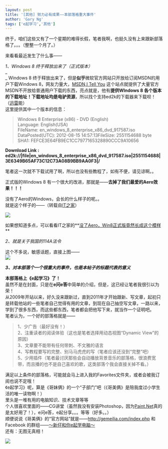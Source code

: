 ```yaml
---
layout: post
title: '[其他] 努力必有成果——本部落格重大事件'
author: 'Gary Ng'
tags: ['e起学习','其他']
---
```


终于，咱们这些又有了一个星期的难得长假，笔者我啊，也挺久没有上来跟新部落格了。。。（整整一个月了。）  
  
来看看最近发生了什么事——  
  
_1、Windows 8 终于释放出来了（正式版本）_  
_  
_ Windows 8 终于释放出来了，但是**似乎**微软官方网站只开放给订阅MSDN的用户下载Windows 8，网友力量大，[MSDN,I Tell You](http://msdn.itellyou.cn/) 这个站点就提供了大量官方MSDN不开放给普通用户下载的东西，亮点就是，他有**提供WIndows 8 各个版本的下载地址！**下载地址均是**电驴资源**，所以找个支持ed2k的下载器来下载呗！（[迅雷](http://dl.xunlei.com/)能）  
这里提供其中一个版本的信息：  
  


> Windows 8 Enterprise (x86) - DVD (English)  
Language: English(USA)  
FileName: en_windows_8_enterprise_x86_dvd_917587.iso  
DataPosted(UTC): 2012-08-15 14:57:13FileSize: 2551154688 byte  
SHA1: FEFCE3E64FB9EC1CC7977165328890CCC9A10656 

**Download Link : ed2k://|file|en_windows_8_enterprise_x86_dvd_917587.iso|2551154688|3E6349B65AF73C12C73A08B9BB9AA0F3|/**

笔者这一次就不下载试用了啊，所以也没有些教程了，如有不便，请见谅啊。。

正式版的Windows 8 有一个很大的改进，那就是——**去掉了我们最爱的Aero效果！！！**

没有了Aero的Windows，会长的什么样子的呢。。  
就是这个样子的——（转载自[IT之家](http://bbs.ithome.com/)）

![](http://4.bp.blogspot.com/-36pxwPO6j_I/UDDpo_YoHjI/AAAAAAAAB2k/0yZ4PyTp54A/s1600/20120618_152853_631.jpg)

  
如果想知道多点，可以看看IT之家的**[没了Aero，Win8正式版竟然长成这个模样](http://bbs.ithome.com/thread-458262-1-1.html)**  
  
_2、就是关于我国的114A法令_  


  


这个不多说，敏感话题，直接上图——  
![](http://1.bp.blogspot.com/-GsfK5QbF7Rk/UDDqnYM8KpI/AAAAAAAAB2s/8VfPmKdN0Ic/s1600/untitled.bmp)   
  
  
_**3、对本部落个一个很重大的事件，也是本帖子的标题代表的意义**_  
  
**本部落格上《e起学习》了！**  
虽然不是在封面，只是在**e问e答**中简单的介绍，但是，这已经让笔者我很引以为荣！  
从2009年开站以来，好久没来跟新过，直到2011年才开始跟新、写文章，起初只是转载他站的一些笔者自己觉得有用的文章，到现在自己抽空写文章，一路以来，学到了很多东西，而这些都东西，笔者都会把他写下来，就当作一个证明吧。  
笔者认为，一个好的部落格就是——  


> 1、少广告（最好没有！）  
2、注重读者的阅读体验（这也是笔者选择用动态视图“Dynamic View”的原因）  
3、文章要不能带有任何带刺、不文雅的语言  
4、写教程要写的完整、别马马虎虎的写（笔者应该还没到“完整”吧）  
5、少用插件（笔者最讨厌那些会自动播放背景音乐的部落格，很浪费宽带，而且播的也不是自己喜欢的歌，这类部落个我会直接关掉不看。）

满足以上条件的部落格，可能就会马上进入我的Favorites文件夹，或者会被我订阅也说不定哦！  
《e起学习》呢，算是《哥妹俩》的一个“子部门”吧（《哥美俩》是陪我度过小学生活的唯一读物啊！）  
里头是一堆有用的电脑知识、技术文章等等  
个人很喜欢里面的——CG讲堂（虽然我没有安装Photoshop，因为[Paint.Net](http://www.getpaint.net/)真的是太好用了！），e问e答，e起分享。。。等等（好多。。）  
顺便说说《哥美俩》的“官方网站”就是——<http://gemeilia.com/index.php> 和 Facebook 的群组——[～新仔和你e起学电脑～](http://www.facebook.com/groups/101789809872438/)  
还有：无图无真相！  


![](http://3.bp.blogspot.com/-tbJUNq8c68k/UDEVSdQzV1I/AAAAAAAAB28/7k7iEBz_ezs/s640/XinZai.png)

  
  

